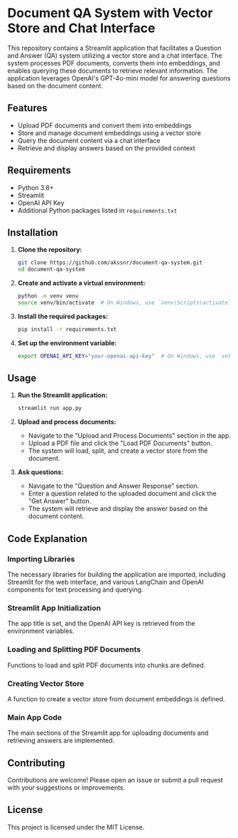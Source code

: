 # Document QA System with Vector Store and Chat Interface

This repository contains a Streamlit application that facilitates a Question and Answer (QA) system utilizing a vector store and a chat interface. The system processes PDF documents, converts them into embeddings, and enables querying these documents to retrieve relevant information. The application leverages OpenAI's GPT-4o-mini model for answering questions based on the document content.

## Features

- Upload PDF documents and convert them into embeddings
- Store and manage document embeddings using a vector store
- Query the document content via a chat interface
- Retrieve and display answers based on the provided context

## Requirements

- Python 3.8+
- Streamlit
- OpenAI API Key
- Additional Python packages listed in `requirements.txt`

## Installation

1. **Clone the repository:**
    ```sh
    git clone https://github.com/akssnr/document-qa-system.git
    cd document-qa-system
    ```

2. **Create and activate a virtual environment:**
    ```sh
    python -m venv venv
    source venv/bin/activate  # On Windows, use `venv\Scripts\activate`
    ```

3. **Install the required packages:**
    ```sh
    pip install -r requirements.txt
    ```

4. **Set up the environment variable:**
    ```sh
    export OPENAI_API_KEY="your-openai-api-key"  # On Windows, use `set OPENAI_API_KEY="your-openai-api-key"`
    ```

## Usage

1. **Run the Streamlit application:**
    ```sh
    streamlit run app.py
    ```

2. **Upload and process documents:**
    - Navigate to the "Upload and Process Documents" section in the app.
    - Upload a PDF file and click the "Load PDF Documents" button.
    - The system will load, split, and create a vector store from the document.

3. **Ask questions:**
    - Navigate to the "Question and Answer Response" section.
    - Enter a question related to the uploaded document and click the "Get Answer" button.
    - The system will retrieve and display the answer based on the document content.

## Code Explanation

### Importing Libraries
The necessary libraries for building the application are imported, including Streamlit for the web interface, and various LangChain and OpenAI components for text processing and querying.

### Streamlit App Initialization
The app title is set, and the OpenAI API key is retrieved from the environment variables.

### Loading and Splitting PDF Documents
Functions to load and split PDF documents into chunks are defined.

### Creating Vector Store
A function to create a vector store from document embeddings is defined.

### Main App Code
The main sections of the Streamlit app for uploading documents and retrieving answers are implemented.

## Contributing

Contributions are welcome! Please open an issue or submit a pull request with your suggestions or improvements.

## License

This project is licensed under the MIT License.
